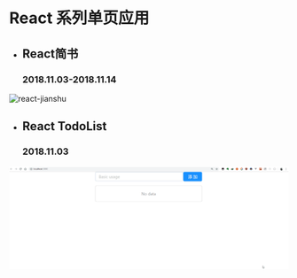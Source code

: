 # React 系列单页应用
- ## React简书
  ### 2018.11.03-2018.11.14
![react-jianshu](./react-jianshu/demopng/whole.gif)

- ## React TodoList
  ### 2018.11.03
![react-todo](./react-todo/react-todo.gif)